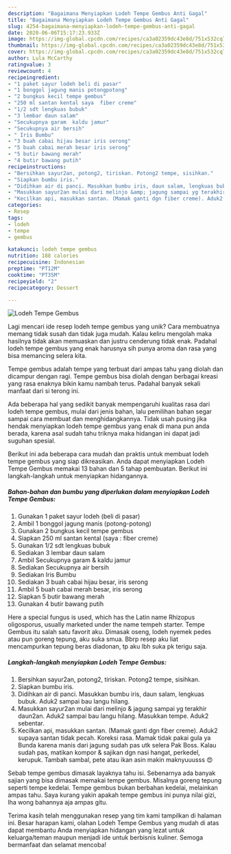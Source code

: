 ```yaml
---
description: "Bagaimana Menyiapkan Lodeh Tempe Gembus Anti Gagal"
title: "Bagaimana Menyiapkan Lodeh Tempe Gembus Anti Gagal"
slug: 4254-bagaimana-menyiapkan-lodeh-tempe-gembus-anti-gagal
date: 2020-06-06T15:17:23.933Z
image: https://img-global.cpcdn.com/recipes/ca3a02359dc43e8d/751x532cq70/lodeh-tempe-gembus-foto-resep-utama.jpg
thumbnail: https://img-global.cpcdn.com/recipes/ca3a02359dc43e8d/751x532cq70/lodeh-tempe-gembus-foto-resep-utama.jpg
cover: https://img-global.cpcdn.com/recipes/ca3a02359dc43e8d/751x532cq70/lodeh-tempe-gembus-foto-resep-utama.jpg
author: Lula McCarthy
ratingvalue: 3
reviewcount: 4
recipeingredient:
- "1 paket sayur lodeh beli di pasar"
- "1 bonggol jagung manis potongpotong"
- "2 bungkus kecil tempe gembus"
- "250 ml santan kental saya  fiber creme"
- "1/2 sdt lengkuas bubuk"
- "3 lembar daun salam"
- "Secukupnya garam  kaldu jamur"
- "Secukupnya air bersih"
- " Iris Bumbu"
- "3 buah cabai hijau besar iris serong"
- "5 buah cabai merah besar iris serong"
- "5 butir bawang merah"
- "4 butir bawang putih"
recipeinstructions:
- "Bersihkan sayur2an, potong2, tiriskan. Potong2 tempe, sisihkan."
- "Siapkan bumbu iris."
- "Didihkan air di panci. Masukkan bumbu iris, daun salam, lengkuas bubuk. Aduk2 sampai bau langu hilang."
- "Masukkan sayur2an mulai dari melinjo &amp; jagung sampai yg terakhir daun2an. Aduk2 sampai bau langu hilang. Masukkan tempe. Aduk2 sebentar."
- "Kecilkan api, masukkan santan. (Mamak ganti dgn fiber creme). Aduk2 supaya santan tidak pecah. Koreksi rasa. Mamak tidak pakai gula ya Bunda karena manis dari jagung sudah pas utk selera Pak Boss. Kalau sudah pas, matikan kompor &amp; sajikan dgn nasi hangat, perkedel, kerupuk. Tambah sambal, pete atau ikan asin makin maknyuuusss 😍"
categories:
- Resep
tags:
- lodeh
- tempe
- gembus

katakunci: lodeh tempe gembus 
nutrition: 188 calories
recipecuisine: Indonesian
preptime: "PT12M"
cooktime: "PT35M"
recipeyield: "2"
recipecategory: Dessert

---
```



![Lodeh Tempe Gembus](https://img-global.cpcdn.com/recipes/ca3a02359dc43e8d/751x532cq70/lodeh-tempe-gembus-foto-resep-utama.jpg)

Lagi mencari ide resep lodeh tempe gembus yang unik? Cara membuatnya memang tidak susah dan tidak juga mudah. Kalau keliru mengolah maka hasilnya tidak akan memuaskan dan justru cenderung tidak enak. Padahal lodeh tempe gembus yang enak harusnya sih punya aroma dan rasa yang bisa memancing selera kita.

Tempe gembus adalah tempe yang terbuat dari ampas tahu yang diolah dan dicampur dengan ragi. Tempe gembus bisa diolah dengan berbagai kreasi yang rasa enaknya bikin kamu nambah terus. Padahal banyak sekali manfaat dari si terong ini.

Ada beberapa hal yang sedikit banyak mempengaruhi kualitas rasa dari lodeh tempe gembus, mulai dari jenis bahan, lalu pemilihan bahan segar sampai cara membuat dan menghidangkannya. Tidak usah pusing jika hendak menyiapkan lodeh tempe gembus yang enak di mana pun anda berada, karena asal sudah tahu triknya maka hidangan ini dapat jadi suguhan spesial.


Berikut ini ada beberapa cara mudah dan praktis untuk membuat lodeh tempe gembus yang siap dikreasikan. Anda dapat menyiapkan Lodeh Tempe Gembus memakai 13 bahan dan 5 tahap pembuatan. Berikut ini langkah-langkah untuk menyiapkan hidangannya.

<!--inarticleads1-->

##### Bahan-bahan dan bumbu yang diperlukan dalam menyiapkan Lodeh Tempe Gembus:

1. Gunakan 1 paket sayur lodeh (beli di pasar)
1. Ambil 1 bonggol jagung manis (potong-potong)
1. Gunakan 2 bungkus kecil tempe gembus
1. Siapkan 250 ml santan kental (saya : fiber creme)
1. Gunakan 1/2 sdt lengkuas bubuk
1. Sediakan 3 lembar daun salam
1. Ambil Secukupnya garam &amp; kaldu jamur
1. Sediakan Secukupnya air bersih
1. Sediakan  Iris Bumbu
1. Sediakan 3 buah cabai hijau besar, iris serong
1. Ambil 5 buah cabai merah besar, iris serong
1. Siapkan 5 butir bawang merah
1. Gunakan 4 butir bawang putih


Here a special fungus is used, which has the Latin name Rhizopus oligosporus, usually marketed under the name tempeh starter. Tempe Gembus itu salah satu favorit aku. Dimasak oseng, lodeh nyemek pedes atau pun goreng tepung, aku suka smua. Bbrp resep aku liat mencampurkan tepung beras diadonan, tp aku lbh suka pk terigu saja. 

<!--inarticleads2-->

##### Langkah-langkah menyiapkan Lodeh Tempe Gembus:

1. Bersihkan sayur2an, potong2, tiriskan. Potong2 tempe, sisihkan.
1. Siapkan bumbu iris.
1. Didihkan air di panci. Masukkan bumbu iris, daun salam, lengkuas bubuk. Aduk2 sampai bau langu hilang.
1. Masukkan sayur2an mulai dari melinjo &amp; jagung sampai yg terakhir daun2an. Aduk2 sampai bau langu hilang. Masukkan tempe. Aduk2 sebentar.
1. Kecilkan api, masukkan santan. (Mamak ganti dgn fiber creme). Aduk2 supaya santan tidak pecah. Koreksi rasa. Mamak tidak pakai gula ya Bunda karena manis dari jagung sudah pas utk selera Pak Boss. Kalau sudah pas, matikan kompor &amp; sajikan dgn nasi hangat, perkedel, kerupuk. Tambah sambal, pete atau ikan asin makin maknyuuusss 😍


Sebab tempe gembus dimasak layaknya tahu isi. Sebenarnya ada banyak sajian yang bisa dimasak memakai tempe gembus. Misalnya goreng tepung seperti tempe kedelai. Tempe gembus bukan berbahan kedelai, melainkan ampas tahu. Saya kurang yakin apakah tempe gembus ini punya nilai gizi, lha wong bahannya aja ampas gitu. 

Terima kasih telah menggunakan resep yang tim kami tampilkan di halaman ini. Besar harapan kami, olahan Lodeh Tempe Gembus yang mudah di atas dapat membantu Anda menyiapkan hidangan yang lezat untuk keluarga/teman maupun menjadi ide untuk berbisnis kuliner. Semoga bermanfaat dan selamat mencoba!

